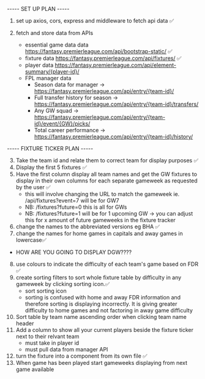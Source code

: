 ----- SET UP PLAN -----

1. set up axios, cors, express and middleware to fetch api data ✅

2. fetch and store data from APIs
    - essential game data data https://fantasy.premierleague.com/api/bootstrap-static/ ✅
    - fixture data https://fantasy.premierleague.com/api/fixtures/ ✅
    - player data  https://fantasy.premierleague.com/api/element-summary/{player-id}/
    - FPL manager data 
        - Season data for manager -> https://fantasy.premierleague.com/api/entry/{team-id}/
        - Full transfer history for season -> https://fantasy.premierleague.com/api/entry/{team-id}/transfers/
        - Any GW squad -> https://fantasy.premierleague.com/api/entry/{team-id}/event/{GW}/picks/
        - Total career performance -> https://fantasy.premierleague.com/api/entry/{team-id}/history/

----- FIXTURE TICKER PLAN -----

3. Take the team id and relate them to correct team for display purposes ✅
4. Display the first 5 fixtures ✅
5. Have the first column display all team names and get the GW fixtures to display in their own columns for each separate gameweek as requested by the user ✅
   - this will involve changing the URL to match the gameweek ie. /api/fixtures?event=7 will be for GW7
   - NB: /fixtures?future=0 this is all for GWs
   - NB: /fixtures?future=1 will be for 1 upcoming GW -> you can adjust this for x amount of future gameweeks in the fixture tracker
6. change the names to the abbreviated versions eg BHA ✅
7. change the names for home games in capitals and away games in lowercase✅
 - HOW ARE YOU GOING TO DISPLAY DGW????
8. use colours to indicate the difficulty of each team's game based on FDR ✅
9. create sorting filters to sort whole fixture table by difficulty in any gameweek by clicking sorting icon.✅
    - sort sorting icon
    - sorting is confused with home and away FDR information and therefore sorting is displaying incorrectly. It is giving greater difficulty to home games and not factoring in away game difficulty
10. Sort table by team name ascending order when clicking team name header
11. Add a column to show all your current players beside the fixture ticker next to their relvant team
    - must take in player id
    - must pull data from manager API
12. turn the fixture into a component from its own file ✅
13. When game has been played start gameweeks displaying from next game available